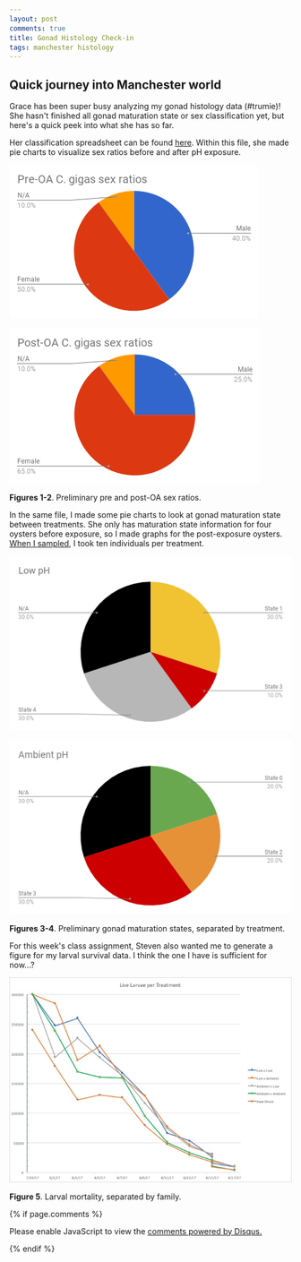 ```yaml
---
layout: post
comments: true
title: Gonad Histology Check-in
tags: manchester histology
---
```


## Quick journey into Manchester world

Grace has been super busy analyzing my gonad histology data (#trumie)! She hasn't finished all gonad maturation state or sex classification yet, but here's a quick peek into what she has so far.

Her classification spreadsheet can be found [here](https://docs.google.com/spreadsheets/d/1ObTeYRQwELWhLLdVcAzt4SWPJgtj0u2QmoAxfjgFqtw/edit#gid=0). Within this file, she made pie charts to visualize sex ratios before and after pH exposure.

![pre-OA](https://raw.githubusercontent.com/RobertsLab/project-oyster-oa/master/images/Manchester/Gigas-gonad-histology/2017-11-29-Prelim-Sex-Ratios-Pre-OA.jpeg)

![post-OA](https://raw.githubusercontent.com/RobertsLab/project-oyster-oa/master/images/Manchester/Gigas-gonad-histology/2017-11-29-Prelim-Sex-Ratios-Post-OA.jpeg)

**Figures 1-2**. Preliminary pre and post-OA sex ratios.

In the same file, I made some pie charts to look at gonad maturation state between treatments. She only has maturation state information for four oysters before exposure, so I made graphs for the post-exposure oysters. [When I sampled](https://yaaminiv.github.io/Manchester-Day-52/), I took ten individuals per treatment.

![low](https://raw.githubusercontent.com/RobertsLab/project-oyster-oa/master/images/Manchester/Gigas-gonad-histology/2017-11-29-Prelim-Low-pH-Maturation.jpeg)

![amb](https://raw.githubusercontent.com/RobertsLab/project-oyster-oa/master/images/Manchester/Gigas-gonad-histology/2017-11-29-Prelim-Ambient-pH-Maturation.jpeg)

**Figures 3-4**. Preliminary gonad maturation states, separated by treatment.

For this week's class assignment, Steven also wanted me to generate a figure for my larval survival data. I think the one I have is sufficient for now...?

![larval-mortality](https://raw.githubusercontent.com/RobertsLab/project-oyster-oa/master/data/Manchester/2017-07-30-Pacific-Oyster-Larvae/2017-08-17-Live-Larvae-Counts.jpg)

**Figure 5**. Larval mortality, separated by family.

{% if page.comments %}

<div id="disqus_thread"></div>
<script>

/**
*  RECOMMENDED CONFIGURATION VARIABLES: EDIT AND UNCOMMENT THE SECTION BELOW TO INSERT DYNAMIC VALUES FROM YOUR PLATFORM OR CMS.
*  LEARN WHY DEFINING THESE VARIABLES IS IMPORTANT: https://disqus.com/admin/universalcode/#configuration-variables*/
/*
var disqus_config = function () {
this.page.url = PAGE_URL;  // Replace PAGE_URL with your page's canonical URL variable
this.page.identifier = PAGE_IDENTIFIER; // Replace PAGE_IDENTIFIER with your page's unique identifier variable
};
*/
(function() { // DON'T EDIT BELOW THIS LINE
var d = document, s = d.createElement('script');
s.src = 'https://the-responsible-grad-student.disqus.com/embed.js';
s.setAttribute('data-timestamp', +new Date());
(d.head || d.body).appendChild(s);
})();
</script>
<noscript>Please enable JavaScript to view the <a href="https://disqus.com/?ref_noscript">comments powered by Disqus.</a></noscript>

{% endif %}

<script id="dsq-count-scr" src="//the-responsible-grad-student.disqus.com/count.js" async></script>
